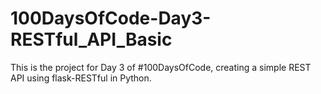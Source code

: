 # 100DaysOfCode-Day3-RESTful_API_Basic
This is the project for Day 3 of #100DaysOfCode, creating a simple REST API using flask-RESTful in Python.
